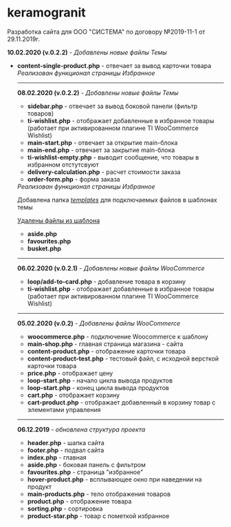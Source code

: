 # keramogranit
Разработка сайта для ООО "СИСТЕМА" по договору №2019-11-1 от 29.11.2019г.

<strong>10.02.2020 (v.0.2.2)</strong> - <i>Добавлены новые файлы Темы</i>
<ul>
  <li><strong>content-single-product.php</strong> - отвечает за вывод карточки товара</li>
<i>Реализован функционал страницы Избранное</i>
<hr>

<strong>08.02.2020 (v.0.2.2)</strong> - <i>Добавлены новые файлы Темы</i>
<ul>
  <li><strong>sidebar.php</strong> - отвечает за вывод боковой панели (фильтр товаров)</li>
  <li><strong>ti-wishlist.php</strong> - отображает добавленные в избранное товары (работает при активированном плагине TI WooCommerce Wishlist)</li>
  <li><strong>main-start.php</strong> - отвечает за открытие main-блока</li>
  <li><strong>main-end.php</strong> - отвечает за закрытие main-блока</li>
  <li><strong>ti-wishlist-empty.php</strong> - выводит сообщение, что товары в избранном отстутсвуют</li>
  <li><strong>delivery-calculation.php</strong> - расчет стоимости заказа</li>
  <li><strong>order-form.php</strong> - форма заказа</li>
</ul>
<i>Реализован функционал страницы Избранное</i>
<p>Добавлена папка <i><u>templates</u></i> для подключаемых файлов в шаблонах темы</p>
<u>Удалены файлы из шаблона</u>
<ul>
  <li><strong>aside.php</strong></li>
  <li><strong>favourites.php</strong></li>
  <li><strong>busket.php</strong></li>
</ul>
<hr>
<strong>06.02.2020 (v.0.2.1)</strong> - <i>Добавлены новые файлы WooCommerce</i>
<ul>
  <li><strong>loop/add-to-card.php</strong> - добавление товара в корзину</li>
  <li><strong>ti-wishlist.php</strong> - отображает добавленные в избранное товары (работает при активированном плагине TI WooCommerce Wishlist)</li>
</ul>
<hr>
<strong>05.02.2020 (v.0.2)</strong> - <i>Добавлены файлы WooCommerce</i>
<ul>
  <li><strong>woocommerce.php</strong> - подключение Woocommerce к шаблону</li>
  <li><strong>main-shop.php</strong> - главная страница магазина - сайта</li>
  <li><strong>content-product.php</strong> - отображение карточки товара </li>
  <li><strong>content-product-test.php</strong> - тестовый файл, c исходной версткой карточки товара</li>
  <li><strong>price.php</strong> - отображает цену</li>
  <li><strong>loop-start.php</strong> - начало цикла вывода продуктов</li>
  <li><strong>loop-start.php</strong> - конец цикла вывода продуктов</li>
  <li><strong>cart.php</strong> - отображает корзину</li>
  <li><strong>cart-product.php</strong> - отображает добавленный в корзину товар с элементами управления</li>
</ul>
<hr>
<strong>06.12.2019</strong> - <i>обновлена структура проекта</i>
<ul>
  <li><strong>header.php</strong> - шапка сайта</li>
  <li><strong>footer.php</strong> - подвал сайта</li>
  <li><strong>index.php</strong> - главная</li>
  <li><strong>aside.php</strong> - боковая панель с фильтром</li>
  <li><strong>favourites.php</strong> - страница "избранное"</li>
  <li><strong>hover-product.php</strong> - всплывающее окно при наведении на продукт</li>
  <li><strong>main-products.php</strong> - тело отображения товаров</li>
  <li><strong>product.php</strong> - отображение товара</li>
  <li><strong>sorting.php</strong> - сортировка</li>
  <li><strong>product-star.php</strong> - товар с пометкой избранное</li>
</ul>
